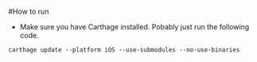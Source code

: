 #How to run

- Make sure you have Carthage installed. Pobably just run the following code.

```
carthage update --platform iOS --use-submodules --no-use-binaries
```

